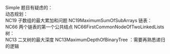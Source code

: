 Simple 题目有疑虑的：<br>
    动态规划：<br>
        NC19 子数组的最大累加和问题 NC19MaximumSumOfSubArrays
    链表：<br>
        NC66 两个链表的第一个公共结点 NC66FirstCommonNodeOfTwoLinkedLists
    树：<br>
        NC13 二叉树的最大深度 NC13MaximumDepthOfBinaryTree ：需要再熟悉递归的逻辑